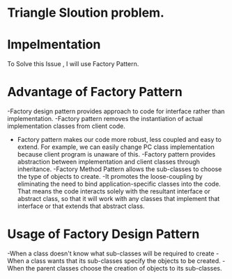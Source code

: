 # Triangle Sloution problem. 

# Impelmentation 
To Solve this Issue , I will use Factory Pattern.

# Advantage of Factory Pattern 

-Factory design pattern provides approach to code for interface rather than implementation.
-Factory pattern removes the instantiation of actual implementation classes from client code.
- Factory pattern makes our code more robust, less coupled 	and easy to extend. For example, we can easily change PC class implementation because client program is unaware of this.
-Factory pattern provides abstraction between implementation and client classes through inheritance.
-Factory Method Pattern allows the sub-classes to choose the type of objects to create.
-It promotes the loose-coupling by eliminating the need to bind application-specific classes into the code. That means the code interacts solely with the resultant interface or abstract class, so that it will work with any classes that implement that interface or that extends that abstract class.

# Usage of Factory Design Pattern
-When a class doesn't know what sub-classes will be required to create
-When a class wants that its sub-classes specify the objects to be created.
-When the parent classes choose the creation of objects to its sub-classes.